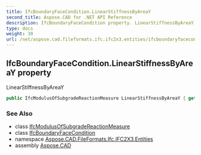 ```yaml
---
title: IfcBoundaryFaceCondition.LinearStiffnessByAreaY
second_title: Aspose.CAD for .NET API Reference
description: IfcBoundaryFaceCondition property. LinearStiffnessByAreaY
type: docs
weight: 30
url: /net/aspose.cad.fileformats.ifc.ifc2x3.entities/ifcboundaryfacecondition/linearstiffnessbyareay/
---
```

## IfcBoundaryFaceCondition.LinearStiffnessByAreaY property

LinearStiffnessByAreaY

```csharp
public IfcModulusOfSubgradeReactionMeasure LinearStiffnessByAreaY { get; set; }
```

### See Also

* class [IfcModulusOfSubgradeReactionMeasure](../../../aspose.cad.fileformats.ifc.ifc2x3.types/ifcmodulusofsubgradereactionmeasure/)
* class [IfcBoundaryFaceCondition](../)
* namespace [Aspose.CAD.FileFormats.Ifc.IFC2X3.Entities](../../ifcboundaryfacecondition/)
* assembly [Aspose.CAD](../../../)


